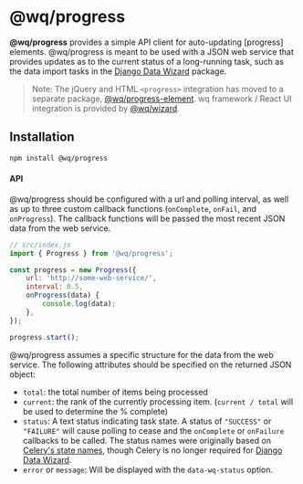 # @wq/progress

**@wq/progress** provides a simple API client for auto-updating [progress] elements. @wq/progress is meant to be used with a JSON web service that provides updates as to the current status of a long-running task, such as the data import tasks in the [Django Data Wizard] package.

> Note: The jQuery and HTML `<progress>` integration has moved to a separate package, [@wq/progress-element]. wq framework / React UI integration is provided by [@wq/wizard].

## Installation

```bash
npm install @wq/progress
```

#### API

@wq/progress should be configured with a url and polling interval, as well as up to three custom callback functions (`onComplete`, `onFail`, and `onProgress`). The callback functions will be passed the most recent JSON data from the web service.

```javascript
// src/index.js
import { Progress } from '@wq/progress';

const progress = new Progress({
    url: 'http://some-web-service/',
    interval: 0.5,
    onProgress(data) {
        console.log(data);
    },
});

progress.start();
```

@wq/progress assumes a specific structure for the data from the web service. The following attributes should be specified on the returned JSON object:

-   `total`: the total number of items being processed
-   `current`: the rank of the currently processing item. (`current / total` will be used to determine the % complete)
-   `status`: A text status indicating task state. A status of `"SUCCESS"` or `"FAILURE"` will cause polling to cease and the `onComplete` or `onFailure` callbacks to be called. The status names were originally based on [Celery's state names][celery-states], though Celery is no longer required for [Django Data Wizard].
-   `error` or `message`: Will be displayed with the `data-wq-status` option.

[django data wizard]: https://github.com/wq/django-data-wizard
[@wq/progress-element]: https://github.com/wq/django-data-wizard/tree/main/packages/progress-element
[@wq/wizard]: https://github.com/wq/django-data-wizard/tree/main/packages/wizard
[celery-states]: http://docs.celeryproject.org/en/latest/userguide/tasks.html#states
